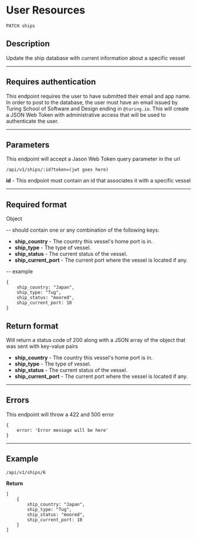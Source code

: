 # User Resources

    PATCH ships

## Description
Update the ship database with current information about a specific vessel

***

## Requires authentication
This endpoint requires the user to have submitted their email and app name.  In order to post to the database, the user must have an email issued by Turing School of Software and Design ending in `@turing.io`.  This will create a JSON Web Token with administrative access that will be used to authenticate the user.

***

## Parameters
This endpoint will accept a Jason Web Token query parameter in the url

    /api/v1/ships/:id?token=(jwt goes here)
    
**id** - This endpoint must contain an id that associates it with a specific vessel

***

## Required format
Object

  -- should contain one or any combination of the following keys:
  
- **ship_country** - The country this vessel's home port is in.
- **ship_type** - The type of vessel.
- **ship_status** - The current status of the vessel.
- **ship_current_port** - The current port where the vessel is located if any.

  
-- example

```
{
    ship_country: "Japan",
    ship_type: "Tug",
    ship_status: "moored",
    ship_current_port: 10
}
```

## Return format

Will return a status code of 200 along with a JSON array of the object that was sent with key-value pairs

- **ship_country** - The country this vessel's home port is in.
- **ship_type** - The type of vessel.
- **ship_status** - The current status of the vessel.
- **ship_current_port** - The current port where the vessel is located if any.



***

## Errors
This endpoint will throw a 422  and 500 error

```
{ 
	error: 'Error message will be here'
}
```

***

## Example

    /api/v1/ships/6

**Return**

``` 
[
	{
	    ship_country: "Japan",
	    ship_type: "Tug",
	    ship_status: "moored",
	    ship_current_port: 10
	}
]
```